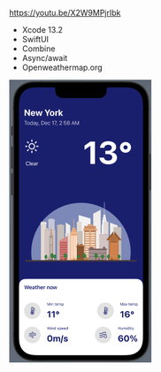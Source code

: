 https://youtu.be/X2W9MPjrIbk

- Xcode 13.2
- SwiftUI
- Combine
- Async/await
- Openweathermap.org

<img src="preview.png" alt="preview" style="zoom: 50%;" />
